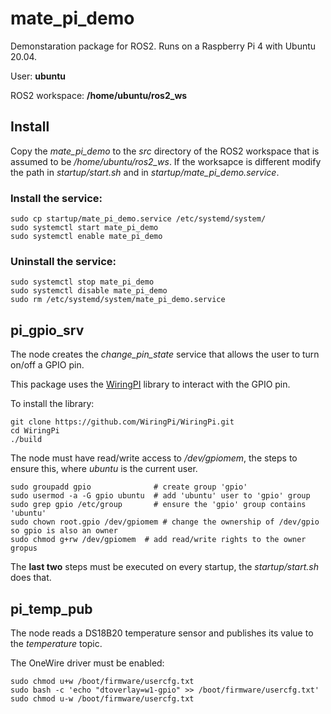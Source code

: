 # mate_pi_demo

Demonstaration package for ROS2. Runs on a Raspberry Pi 4 with Ubuntu 20.04.

User: **ubuntu**

ROS2 workspace: **/home/ubuntu/ros2_ws**

## Install

Copy the *mate_pi_demo* to the *src* directory of the ROS2 workspace that is assumed to be */home/ubuntu/ros2_ws*.
If the worksapce is different modify the path in *startup/start.sh* and in *startup/mate_pi_demo.service*.

### Install the service:
```
sudo cp startup/mate_pi_demo.service /etc/systemd/system/
sudo systemctl start mate_pi_demo
sudo systemctl enable mate_pi_demo
```

### Uninstall the service:
```
sudo systemctl stop mate_pi_demo
sudo systemctl disable mate_pi_demo
sudo rm /etc/systemd/system/mate_pi_demo.service
```

## pi_gpio_srv

The node creates the *change_pin_state* service that allows the user to turn on/off a GPIO pin.

This package uses the [WiringPI](https://github.com/WiringPi/WiringPi.git) library to interact with the GPIO pin.

To install the library:
```
git clone https://github.com/WiringPi/WiringPi.git
cd WiringPi
./build
```

The node must have read/write access to */dev/gpiomem*, the steps to ensure this, where *ubuntu* is the current user.
```
sudo groupadd gpio              # create group 'gpio'
sudo usermod -a -G gpio ubuntu  # add 'ubuntu' user to 'gpio' group
sudo grep gpio /etc/group       # ensure the 'gpio' group contains 'ubuntu'
sudo chown root.gpio /dev/gpiomem # change the ownership of /dev/gpio so gpio is also an owner
sudo chmod g+rw /dev/gpiomem  # add read/write rights to the owner gropus
```

The **last two** steps must be executed on every startup, the *startup/start.sh* does that.

## pi_temp_pub

The node reads a DS18B20 temperature sensor and publishes its value to the *temperature* topic.

The OneWire driver must be enabled:
```
sudo chmod u+w /boot/firmware/usercfg.txt
sudo bash -c 'echo "dtoverlay=w1-gpio" >> /boot/firmware/usercfg.txt'
sudo chmod u-w /boot/firmware/usercfg.txt
```

